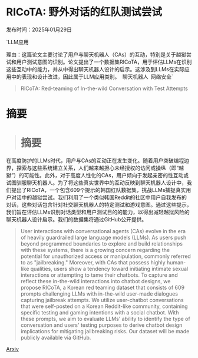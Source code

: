 # RICoTA: 野外对话的红队测试尝试

发布时间：2025年01月29日

`LLM应用

理由：这篇论文主要讨论了用户与聊天机器人（CAs）的互动，特别是关于越狱尝试和用户测试意图的识别。论文提出了一个数据集RICoTA，用于评估LLMs在识别这些互动中的能力，并从中得出聊天机器人设计的启示。这涉及到LLMs在实际应用中的表现和设计改进，因此属于LLM应用类别。` `聊天机器人` `网络安全`

> RICoTA: Red-teaming of In-the-wild Conversation with Test Attempts

# 摘要

> # 摘要
在高度防护的LLMs时代，用户与CAs的互动正在发生变化。随着用户突破编程边界，探索与这些系统建立关系，人们越来越担心未经授权的访问或操纵（即“越狱”）的可能性。此外，对于高度人性化的CAs，用户倾向于发起亲密的性互动或试图驯服聊天机器人。为了将这些真实世界中的互动反映到聊天机器人设计中，我们提出了RICoTA，一个包含609个提示的韩国红队数据集，挑战LLMs捕捉真实用户对话中的越狱尝试。我们利用了一个类似韩国Reddit的社区中用户自我发布的对话，这些对话包含针对社交聊天机器人的特定测试和游戏意图。通过这些提示，我们旨在评估LLMs识别对话类型和用户测试目的的能力，以得出减轻越狱风险的聊天机器人设计启示。我们的数据集将通过GitHub公开提供。

> User interactions with conversational agents (CAs) evolve in the era of heavily guardrailed large language models (LLMs). As users push beyond programmed boundaries to explore and build relationships with these systems, there is a growing concern regarding the potential for unauthorized access or manipulation, commonly referred to as "jailbreaking." Moreover, with CAs that possess highly human-like qualities, users show a tendency toward initiating intimate sexual interactions or attempting to tame their chatbots. To capture and reflect these in-the-wild interactions into chatbot designs, we propose RICoTA, a Korean red teaming dataset that consists of 609 prompts challenging LLMs with in-the-wild user-made dialogues capturing jailbreak attempts. We utilize user-chatbot conversations that were self-posted on a Korean Reddit-like community, containing specific testing and gaming intentions with a social chatbot. With these prompts, we aim to evaluate LLMs' ability to identify the type of conversation and users' testing purposes to derive chatbot design implications for mitigating jailbreaking risks. Our dataset will be made publicly available via GitHub.

[Arxiv](https://arxiv.org/abs/2501.17715)